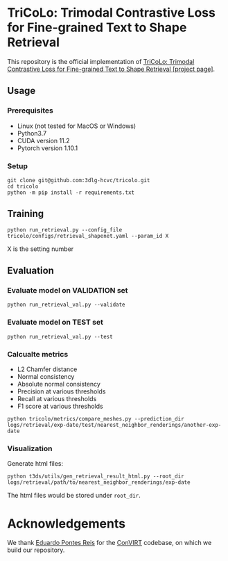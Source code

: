 # TriCoLo: Trimodal Contrastive Loss for Fine-grained Text to Shape Retrieval

This repository is the official implementation of [TriCoLo: Trimodal Contrastive Loss for Fine-grained Text to Shape Retrieval [project page]](https://3dlg-hcvc.github.io/tricolo/).

## Usage

### Prerequisites

- Linux (not tested for MacOS or Windows)
- Python3.7
- CUDA version 11.2
- Pytorch version 1.10.1

### Setup

```
git clone git@github.com:3dlg-hcvc/tricolo.git
cd tricolo
python -m pip install -r requirements.txt
```


## Training 
```
python run_retrieval.py --config_file tricolo/configs/retrieval_shapenet.yaml --param_id X
```
X is the setting number

## Evaluation

### Evaluate model on VALIDATION set

```
python run_retrieval_val.py --validate
```

### Evaluate model on TEST set

```
python run_retrieval_val.py --test
```

### Calcualte metrics
- L2 Chamfer distance
- Normal consistency
- Absolute normal consistency
- Precision at various thresholds
- Recall at various thresholds
- F1 score at various thresholds

```
python tricolo/metrics/compare_meshes.py --prediction_dir logs/retrieval/exp-date/test/nearest_neighbor_renderings/another-exp-date
```

### Visualization

Generate html files:

```
python t3ds/utils/gen_retrieval_result_html.py --root_dir logs/retrieval/path/to/nearest_neighbor_renderings/exp-date
```
The html files would be stored under `root_dir`.

# Acknowledgements

We thank [Eduardo Pontes Reis](https://github.com/edreisMD/ConVIRT-pytorch) for the [ConVIRT](https://arxiv.org/pdf/2010.00747.pdf) codebase, on which we build our repository.
